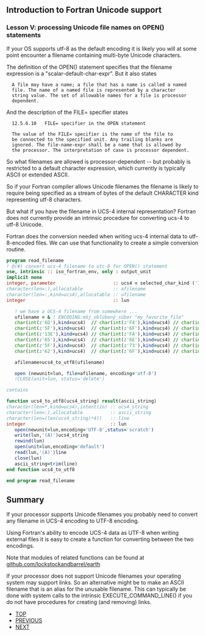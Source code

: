 ## Introduction to Fortran Unicode support
### Lesson V: processing Unicode file names on OPEN() statements

If your OS supports utf-8 as the default encoding it is likely you will
at some point encounter a filename containing multi-byte Unicode characters.

The definition of the OPEN() statement specifies that the
filename expression is a "scalar-default-char-expr". But it
also states

      A file may have a name; a file that has a name is called a named
      file. The name of a named file is represented by a character
      string value. The set of allowable names for a file is processor
      dependent.

And the description of the FILE= specifier states

      12.5.6.10   FILE= specifier in the OPEN statement

      The value of the FILE= specifier is the name of the file to
      be connected to the specified unit. Any trailing blanks are
      ignored. The file-name-expr shall be a name that is allowed by
      the processor. The interpretation of case is processor dependent.

So what filenames are allowed is processor-dependent -- but probably
is restricted to a default character expression, which currently is
typically ASCII or extended ASCII.

So if your Fortran compiler allows Unicode filenames the filename is
likely to require being specified as a stream of bytes of the default
CHARACTER kind representing utf-8 characters.

But what if you have the filename in UCS-4 internal representation?
Fortran does not currently provide an intrinsic procedure for converting
ucs-4 to utf-8 Unicode.

Fortran does the conversion needed when writing ucs-4 internal data
to utf-8-encoded files. We can use that functionality to create a
simple conversion routine.

```fortran
program read_filename
! @(#) convert ucs-4 filename to utc-8 for OPEN() statement
use, intrinsic :: iso_fortran_env, only : output_unit
implicit none
integer, parameter                     :: ucs4 = selected_char_kind ('ISO_10646')
character(len=:),allocatable           :: afilename
character(len=:,kind=ucs4),allocatable :: ufilename
integer                                :: lun

   ! we have a UCS-4 filename from somewhere ...
   ufilename = & ! ENCODING:môj_obľúbený_súbor "my_favorite_file"
   char(int(z'6D'),kind=ucs4)  // char(int(z'F4'),kind=ucs4) // char(int(z'6A'),kind=ucs4)// &
   char(int(z'5F'),kind=ucs4)  // char(int(z'6F'),kind=ucs4) // char(int(z'62'),kind=ucs4)// &
   char(int(z'13E'),kind=ucs4) // char(int(z'FA'),kind=ucs4) // char(int(z'62'),kind=ucs4)// &
   char(int(z'65'),kind=ucs4)  // char(int(z'6E'),kind=ucs4) // char(int(z'FD'),kind=ucs4)// &
   char(int(z'5F'),kind=ucs4)  // char(int(z'73'),kind=ucs4) // char(int(z'FA'),kind=ucs4)// &
   char(int(z'62'),kind=ucs4)  // char(int(z'6F'),kind=ucs4) // char(int(z'72'),kind=ucs4)

   afilename=ucs4_to_utf8(ufilename)

   open (newunit=lun, file=afilename, encoding='utf-8')
   !CLOSE(unit=lun, status='delete')

contains

function ucs4_to_utf8(ucs4_string) result(ascii_string)
character(len=*,kind=ucs4),intent(in) :: ucs4_string
character(len=:),allocatable          :: ascii_string
character(len=(len(ucs4_string)*4))   :: line
integer                               :: lun
   open(newunit=lun,encoding='UTF-8',status='scratch')
   write(lun,'(A)')ucs4_string
   rewind(lun)
   open(unit=lun,encoding='default')
   read(lun,'(A)')line
   close(lun)
   ascii_string=trim(line)
end function ucs4_to_utf8

end program read_filename
```
## Summary

If your processor supports Unicode filenames you probably need to
convert any filename in UCS-4 encoding to UTF-8 encoding.

Using Fortran's ability to encode UCS-4 data as UTF-8 when writing
external files it is easy to create a function for converting between
the two encodings.

Note that modules of related functions can be found at
[github.com/lockstockandbarrel/earth](github.com/lockstockandbarrel/earth)

If your processor does not support Unicode filenames your operating system
may support links. So an alternative might be to make an ASCII filename
that is an alias for the unusable filename. This can typically be done
with system calls to the intrinsic EXECUTE_COMMAND_LINE() if you do not have
procedures for creating (and removing) links.

+ [TOP](https://github.com/lockstockandbarrel/earth/blob/main/docs/lesson0.md)
+ [PREVIOUS](https://github.com/lockstockandbarrel/earth/blob/main/docs/lesson4_ucs4.md)
+ [NEXT](https://github.com/lockstockandbarrel/earth/blob/main/docs/lesson6_ucs4.md)
